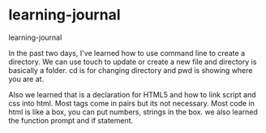 # learning-journal
learning-journal

In the past two days, I've learned how to use command line to create a directory.
We can use touch to update or create a new file and directory is basically a folder.
 cd is for changing directory and pwd is showing where you are at.

Also we learned that <!DOCTYPE html> is a declaration for HTML5 and how to link script and css into html. Most tags come in pairs but its not necessary. Most code in html is like a box, you can put numbers, strings in the box. we also learned the function prompt and if statement.
